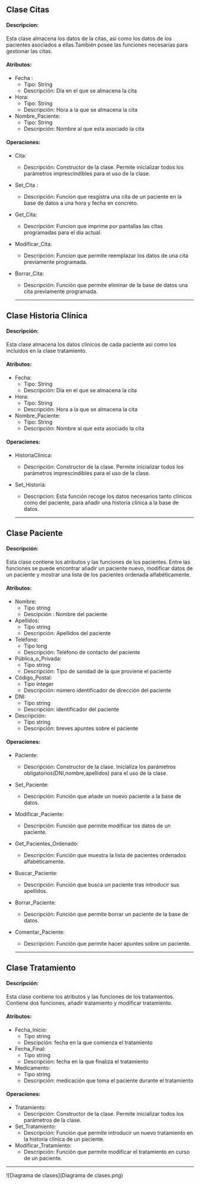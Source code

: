 ## Clase Citas
#### Descripcion:
Esta clase almacena los datos de la citas, asi como los datos de los pacientes asociados a ellas.También posee las funciones necesarias para gestionar las citas.

#### Atributos:
* Fecha :
  * Tipo: String
  * Descripción: Día en el que se almacena la cita
 * Hora:
   * Tipo: String
   * Descripción: Hora a la que se almacena la cita
 * Nombre_Paciente:
   * Tipo: String
   * Descripción: Nombre al que esta asociado la cita

#### Operaciones:
* Cita:
  * Descripción: Constructor de la clase. Permite inicializar todos los parámetros imprescindibles para el uso de la clase.
* Set_Cita :
  * Descripción: Funcion que resgistra una cita de un paciente en la base de datos a una hora y fecha en concreto.
* Get_Cita:
  * Descripción: Funcion que imprime por pantallas las citas programadas para el dia actual.
* Modificar_Cita:
  * Descripción: Funcion que permite reemplazar los datos de una cita previamente programada.
* Borrar_Cita:
  * Descripción: Función que permite eliminar de la base de datos una cita previamente programada.
  
  ----
  
## Clase Historia Clínica
#### Descripción:
Esta clase almacena los datos clinicos de cada paciente asi como los incluidos en la clase tratamiento.

#### Atributos:
* Fecha:
  * Tipo: String
  * Descripción: Día en el que se almacena la cita
 * Hora:
   * Tipo: String
   * Descripción: Hora a la que se almacena la cita
 * Nombre_Paciente:
   * Tipo: String
   * Descripción: Nombre al que esta asociado la cita

#### Operaciones:
* HistoriaClinica:
  * Descripción: Constructor de la clase. Permite inicializar todos los parámetros imprescindibles para el uso de la clase.
* Set_Historia:
  * Descripcion: Esta función recoge los datos necesarios tanto clinicos como del paciente, para añadir una historia clínica a la base de datos.
  
  ----
  
## Clase Paciente
#### Descripción:
Esta clase contiene los atributos y las funciones de los pacientes. Entre las funciones se puede encontrar añadir un paciente nuevo, modificar datos de un paciente y mostrar una lista de los pacientes ordenada alfabéticamente.

#### Atributos:
* Nombre:
    * Tipo string
    * Descipción : Nombre del paciente
* Apellidos:
    * Tipo string
    * Descripción: Apellidos del paciente
* Teléfono:
    * Tipo long
    * Descripción: Teléfono de contacto del paciente
* Pública_o_Privada:
    * Tipo string
    * Descripción: Tipo de sanidad de la que proviene el paciente
* Código_Postal:
    * Tipo integer
    * Descripción: número identificador de dirección del paciente
* DNI:
    * Tipo string
    * Descripción: identificador del paciente
* Descripción:
    * Tipo string
    * Descripción: breves apuntes sobre el paciente

#### Operaciones:
* Paciente:
    * Descripción: Constructor de la clase. Inicializa los parámetros obligatorios(DNI,nombre,apellidos) para el uso de la clase.
* Set_Paciente:
    * Descripción: Función que añade un nuevo paciente a la base de datos.
* Modificar_Paciente:
    * Descripción: Función que permite modificar los datos de un paciente.
* Get_Pacientes_Ordenado:
    * Descripción: Función que muestra la lista de pacientes ordenados alfabéticamente.
* Buscar_Paciente:
    * Descripción: Función que busca un paciente tras introducir sus apellidos.
* Borrar_Paciente:
    * Descripción: Función que permite borrar un paciente de la base de datos.
* Comentar_Paciente:
    * Descripción: Función que permite hacer apuntes sobre un paciente.
    
    ----
    
## Clase Tratamiento
#### Descripción:
Esta clase contiene los atributos y las funciones de los tratamientos. Contiene dos funciones, añadir tratamiento y modificar tratamiento.

#### Atributos:
* Fecha_Inicio:
    * Tipo string
    * Descipción: fecha en la que comienza el tratamiento
* Fecha_Final:
    * Tipo string
    * Descripción: fecha en la que finaliza el tratamiento
* Medicamento:
    * Tipo string
    * Descripción: medicación que toma el paciente durante el tratamiento

#### Operaciones:
* Tratamiento:
    * Descripción: Constructor de la clase. Permite inicializar todos los parámetros de la clase.
* Set_Tratamiento:
    * Descripción: Función que permite introducir un nuevo tratamiento en la historia clínica de un paciente.
* Modificar_Tratamiento:
    * Descripción: Función que permite modificar el tratamiento en curso de un paciente.

----
![Diagrama de clases](Diagrama de clases.png)